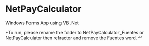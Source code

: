 # NetPayCalculator
 Windows Forms App using VB .Net

*To run, please rename the folder to NetPayCalculator_Fuentes or NetPayCalculator then refractor and remove the Fuentes word. ^^
